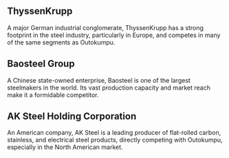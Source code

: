 ## ThyssenKrupp
A major German industrial conglomerate, ThyssenKrupp has a strong footprint in the steel industry, particularly in Europe, and competes in many of the same segments as Outokumpu.

## Baosteel Group
A Chinese state-owned enterprise, Baosteel is one of the largest steelmakers in the world. Its vast production capacity and market reach make it a formidable competitor.

## AK Steel Holding Corporation
An American company, AK Steel is a leading producer of flat-rolled carbon, stainless, and electrical steel products, directly competing with Outokumpu, especially in the North American market.